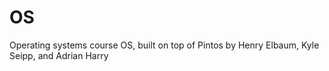 # OS

Operating systems course OS, built on top of Pintos by Henry Elbaum, Kyle Seipp, and Adrian Harry
